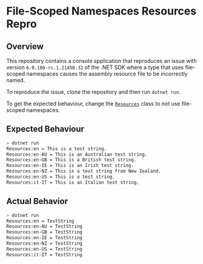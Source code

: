 # File-Scoped Namespaces Resources Repro

## Overview

This repository contains a console application that reproduces an issue with
version `6.0.100-rc.1.21458.32` of the .NET SDK where a type that uses file-scoped
namespaces causes the assembly resource file to be incorrectly named.

To reproduce the issue, clone the repository and then run `dotnet run`.

To get the expected behaviour, change the
[`Resources`](https://github.com/martincostello/FileScopedNamespacesResourcesRepro/blob/3d7cc962c9ecfadc78f294731a93da4501e9a329/Resources.cs#L4-L7)
class to not use file-scoped namespaces.

## Expected Behaviour

```sh
> dotnet run
Resources:en = This is a test string.
Resources:en-AU = This is an Australian test string.
Resources:en-GB = This is a British test string.
Resources:en-IE = This is an Irish test string.
Resources:en-NZ = This is a test string from New Zealand.
Resources:en-US = This is a test string.
Resources:it-IT = This is an Italian test string.
```

## Actual Behavior

```sh
> dotnet run
Resources:en = TestString
Resources:en-AU = TestString
Resources:en-GB = TestString
Resources:en-IE = TestString
Resources:en-NZ = TestString
Resources:en-US = TestString
Resources:it-IT = TestString
```
